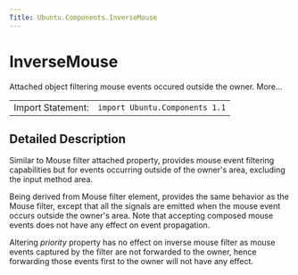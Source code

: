 ```yaml
---
Title: Ubuntu.Components.InverseMouse
---
```

        
InverseMouse
============

<span class="subtitle"></span>
Attached object filtering mouse events occured outside the owner. More...

|                   |                                |
|-------------------|--------------------------------|
| Import Statement: | `import Ubuntu.Components 1.1` |

<span id="details"></span>
Detailed Description
--------------------

Similar to Mouse filter attached property, provides mouse event filtering capabilities but for events occurring outside of the owner's area, excluding the input method area.

Being derived from Mouse filter element, provides the same behavior as the Mouse filter, except that all the signals are emitted when the mouse event occurs outside the owner's area. Note that accepting composed mouse events does not have any effect on event propagation.

Altering *priority* property has no effect on inverse mouse filter as mouse events captured by the filter are not forwarded to the owner, hence forwarding those events first to the owner will not have any effect.

